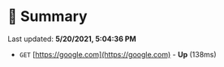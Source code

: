 # 📖 Summary
Last updated: **5/20/2021, 5:04:36 PM**

- `GET` [https://google.com](https://google.com) - **Up** (138ms)
